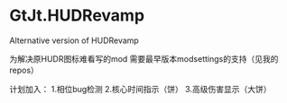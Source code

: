 # GtJt.HUDRevamp
Alternative version of HUDRevamp

为解决原HUDR图标难看写的mod
需要最早版本modsettings的支持（见我的repos）

计划加入：
1.相位bug检测
2.核心时间指示（饼）
3.高级伤害显示（大饼）
